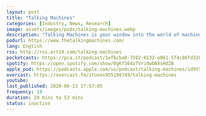 ```yaml
---
layout: post
title: "Talking Machines"
categories: [Industry, News, Research]
image: assets/images/pods/talking-machines.webp
description: "Talking Machines is your window into the world of machine learning. Your hosts, Katherine Gorman and Neil Lawrence, bring you clear conversations with experts in the field, insightful discussions of industry news, and useful answers to your questions. Machine learning is changing the questions we can ask of the world around us. Here, we explore how to ask the best questions and what to do with the answers."
podurl: https://www.thetalkingmachines.com/
lang: English
rss: http://rss.art19.com/talking-machines
pocketcasts: https://pca.st/podcast/1efbcba0-7592-0132-e061-5f4c86fd3263
spotify: https://open.spotify.com/show/0gKf364z7Vri0wbNXsHd2B
apple_pod: https://podcasts.apple.com/us/podcast/talking-machines/id955198749
overcast: https://overcast.fm/itunes955198749/talking-machines
youtube:
last_published: 2020-06-13 17:57:05
frequency: 19
duration: 29 mins to 53 mins
status: inactive
---
```

